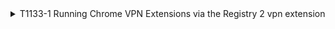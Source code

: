 <details>
<summary>T1133-1 Running Chrome VPN Extensions via the Registry 2 vpn extension
</summary>
<pre>$ NA </pre>
</details>
